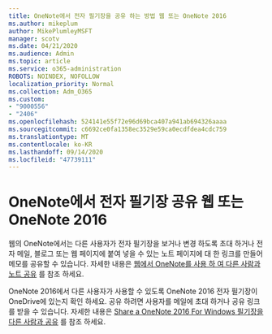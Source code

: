 ```yaml
---
title: OneNote에서 전자 필기장을 공유 하는 방법 웹 또는 OneNote 2016
ms.author: mikeplum
author: MikePlumleyMSFT
manager: scotv
ms.date: 04/21/2020
ms.audience: Admin
ms.topic: article
ms.service: o365-administration
ROBOTS: NOINDEX, NOFOLLOW
localization_priority: Normal
ms.collection: Adm_O365
ms.custom:
- "9000556"
- "2406"
ms.openlocfilehash: 524141e55f72e96d69bca407a941ab694326aaaa
ms.sourcegitcommit: c6692ce0fa1358ec3529e59ca0ecdfdea4cdc759
ms.translationtype: MT
ms.contentlocale: ko-KR
ms.lasthandoff: 09/14/2020
ms.locfileid: "47739111"
---
```

# <a name="share-notebooks-in-onenote-for-the-web-or-onenote-2016"></a>OneNote에서 전자 필기장 공유 웹 또는 OneNote 2016

웹의 OneNote에서는 다른 사용자가 전자 필기장을 보거나 변경 하도록 초대 하거나 전자 메일, 블로그 또는 웹 페이지에 붙여 넣을 수 있는 노트 페이지에 대 한 링크를 만들어 메모를 공유할 수 있습니다. 자세한 내용은 [웹에서 OneNote를 사용 하 여 다른 사람과 노트 공유](https://support.office.com/article/D3481FBE-E06C-4883-B7E9-B2EE9F38AED3) 를 참조 하세요.

OneNote 2016에서 다른 사용자가 사용할 수 있도록 OneNote 2016 전자 필기장이 OneDrive에 있는지 확인 하세요. 공유 하려면 사용자를 메일에 초대 하거나 공유 링크를 받을 수 있습니다. 자세한 내용은 [Share a OneNote 2016 For Windows 필기장을 다른 사람과 공유](https://support.office.com/article/d14b6033-7a95-4536-9216-bb0a5e0f8285) 를 참조 하세요.